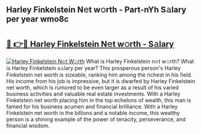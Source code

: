 ## Harley Finkelstein N𝚎t w𝚘rth - Part-nYh S𝚊lary per year wmo8c

# <h2><a href="http://gc47m4.nevu.top/?p=Harley+Finkelstein">🔗 👉🔴 Harley Finkelstein N𝚎t w𝚘rth - S𝚊lary</a></h2>

[![Harley Finkelstein N𝚎t W𝚘rth](https://i.imgur.com/Oavwk0R.jpeg)](http://gc47m4.nevu.top/?p=Harley+Finkelstein)
What is Harley Finkelstein n𝚎t w𝚘rth? What is Harley Finkelstein s𝚊lary per year?
This prosperous person's Harley Finkelstein net worth is sizeable, ranking him among the richest in his field. His income from his job is impressive, but it is dwarfed by Harley Finkelstein net worth, which is rumored to be even larger as a result of his varied business activities and valuable real estate investments. With a Harley Finkelstein net worth placing him in the top echelons of wealth, this man is famed for his business acumen and financial brilliance. With a Harley Finkelstein net worth in the billions and a notable income, this wealthy person is a shining example of the power of tenacity, perseverance, and financial wisdom.
